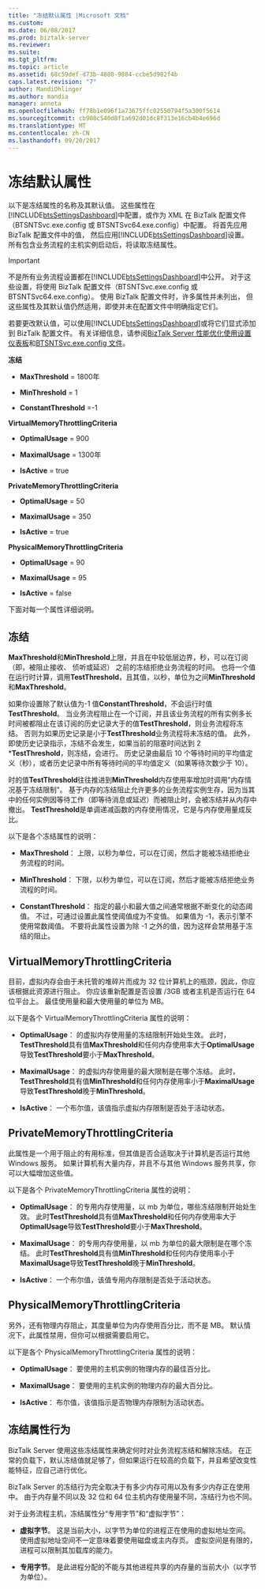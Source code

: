 ```yaml
---
title: "冻结默认属性 |Microsoft 文档"
ms.custom: 
ms.date: 06/08/2017
ms.prod: biztalk-server
ms.reviewer: 
ms.suite: 
ms.tgt_pltfrm: 
ms.topic: article
ms.assetid: 68c59def-d73b-4880-9884-ccbe5d982f4b
caps.latest.revision: "7"
author: MandiOhlinger
ms.author: mandia
manager: anneta
ms.openlocfilehash: ff78b1e096f1a73675ffc02550794f5a300f5614
ms.sourcegitcommit: cb908c540d8f1a692d01dc8f313e16cb4b4e696d
ms.translationtype: MT
ms.contentlocale: zh-CN
ms.lasthandoff: 09/20/2017
---
```

# <a name="dehydration-default-properties"></a>冻结默认属性
以下是冻结属性的名称及其默认值。 这些属性在[!INCLUDE[btsSettingsDashboard](../includes/btssettingsdashboard-md.md)]中配置，或作为 XML 在 BizTalk 配置文件（BTSNTSvc.exe.config 或 BTSNTSvc64.exe.config）中配置。 将首先应用 BizTalk 配置文件中的值， 然后应用[!INCLUDE[btsSettingsDashboard](../includes/btssettingsdashboard-md.md)]设置。 所有包含业务流程的主机实例启动后，将读取冻结属性。  
  
> [!IMPORTANT]
>  不是所有业务流程设置都在[!INCLUDE[btsSettingsDashboard](../includes/btssettingsdashboard-md.md)]中公开。 对于这些设置，将使用 BizTalk 配置文件（BTSNTSvc.exe.config 或 BTSNTSvc64.exe.config）。 使用 BizTalk 配置文件时，许多属性并未列出， 但这些属性及其默认值仍然适用，即使并未在配置文件中明确指定它们。  
  
 若要更改默认值，可以使用[!INCLUDE[btsSettingsDashboard](../includes/btssettingsdashboard-md.md)]或将它们显式添加到 BizTalk 配置文件。 有关详细信息，请参阅[BizTalk Server 性能优化使用设置仪表板](../core/using-settings-dashboard-for-biztalk-server-performance-tuning.md)和[BTSNTSvc.exe.config 文件](../core/btsntsvc-exe-config-file.md)。  
  
 **冻结**  
  
-   **MaxThreshold** = 1800年  
  
-   **MinThreshold** = 1  
  
-   **ConstantThreshold** =-1  
  
 **VirtualMemoryThrottlingCriteria**  
  
-   **OptimalUsage** = 900  
  
-   **MaximalUsage** = 1300年  
  
-   **IsActive** = true  
  
 **PrivateMemoryThrottlingCriteria**  
  
-   **OptimalUsage** = 50  
  
-   **MaximalUsage** = 350  
  
-   **IsActive** = true  
  
 **PhysicalMemoryThrottlingCriteria**  
  
-   **OptimalUsage** = 90  
  
-   **MaximalUsage** = 95  
  
-   **IsActive** = false  
  
 下面对每一个属性详细说明。  
  
## <a name="dehydration"></a>冻结  
 **MaxThreshold**和**MinThreshold**上限，并且在中较低层边界，秒，可以在订阅 （即，被阻止接收、 侦听或延迟） 之前的冻结拒绝业务流程的时间。 也将一个值在运行时计算，调用**TestThreshold**，且其值，以秒，单位为之间**MinThreshold**和**MaxThreshold**。  
  
 如果你设置除了默认值为-1 值**ConstantThreshold**，不会运行时值**TestThreshold**。 当业务流程阻止在一个订阅，并且该业务流程的所有实例多长时间被都阻止在该订阅的历史记录大于的值**TestThreshold**，则业务流程将冻结。 否则为如果历史记录是小于**TestThreshold**业务流程将未冻结的值。 此外，即使历史记录指示，冻结不会发生，如果当前的阻塞时间达到 2 ***TestThreshold**，则冻结，会进行。 历史记录由最后 10 个等待时间的平均值定义（秒），或者历史记录中所有等待时间的平均值定义（如果等待次数少于 10）。  
  
 时的值**TestThreshold**往往推进到**MinThreshold**内存使用率增加时调用"内存情况基于冻结限制"。 基于内存的冻结阻止允许更多的业务流程实例生存，因为当其中的任何实例因等待工作（即等待消息或延迟）而被阻止时，会被冻结并从内存中撤出。 **TestThreshold**是单调递减函数的内存使用情况，它是与内存使用量成反比。  
  
 以下是各个冻结属性的说明：  
  
-   **MaxThreshold**： 上限，以秒为单位，可以在订阅，然后才能被冻结拒绝业务流程的时间。  
  
-   **MinThreshold**： 下限，以秒为单位，可以在订阅，然后才能被冻结拒绝业务流程的时间。  
  
-   **ConstantThreshold**： 指定的最小和最大值之间通常根据不断变化的动态阈值。 不过，可通过设置此属性使阈值成为不变值。 如果值为 -1，表示引擎不使用常数阈值。 不要将此属性设置为除 -1 之外的值，因为这样会禁用基于冻结的阻止。  
  
## <a name="virtualmemorythrottlingcriteria"></a>VirtualMemoryThrottlingCriteria  
 目前，虚拟内存会由于未托管的堆碎片而成为 32 位计算机上的瓶颈，因此，你应该根据此资源进行阻止。 你应该重新配置是否设置 /3GB 或者主机是否运行在 64 位平台上。 最佳使用量和最大使用量的单位为 MB。  
  
 以下是各个 VirtualMemoryThrottlingCriteria 属性的说明：  
  
-   **OptimalUsage**： 的虚拟内存使用量的冻结限制开始处生效。 此时， **TestThreshold**具有值**MaxThreshold**和任何内存使用率大于**OptimalUsage**导致**TestThreshold**要小于**MaxThreshold**。  
  
-   **MaximalUsage**： 的虚拟内存使用量的最大限制是在哪个冻结。 此时， **TestThreshold**具有值**MinThreshold**和任何内存使用率小于**MaximalUsage**导致**TestThreshold**晚于**MinThreshold**。  
  
-   **IsActive**： 一个布尔值，该值指示虚拟内存限制是否处于活动状态。  
  
## <a name="privatememorythrottlingcriteria"></a>PrivateMemoryThrottlingCriteria  
 此属性是一个用于阻止的有用标准，但其值是否合适取决于计算机是否运行其他 Windows 服务。 如果计算机有大量内存，并且不与其他 Windows 服务共享，你可以大幅增加这些值。  
  
 以下是各个 PrivateMemoryThrottlingCriteria 属性的说明：  
  
-   **OptimalUsage**： 的专用内存使用量，以 mb 为单位，哪些冻结限制开始处生效。 此时**TestThreshold**具有值**MaxThreshold**和任何内存使用率大于**OptimalUsage**导致**TestThreshold**要小于**MaxThreshold**。  
  
-   **MaximalUsage**： 的专用内存使用量，以 mb 为单位的最大限制是在哪个冻结。 此时**TestThreshold**具有值**MinThreshold**和任何内存使用率小于**MaximalUsage**导致**TestThreshold**晚于**MinThreshold**。  
  
-   **IsActive**： 一个布尔值，该值专用内存限制是否处于活动状态。  
  
## <a name="physicalmemorythrottlingcriteria"></a>PhysicalMemoryThrottlingCriteria  
 另外，还有物理内存阻止，其度量单位为内存使用百分比，而不是 MB。 默认情况下，此属性禁用，但你可以根据需要启用它。  
  
 以下是各个 PhysicalMemoryThrottlingCriteria 属性的说明：  
  
-   **OptimalUsage**： 要使用的主机实例的物理内存的最佳百分比。  
  
-   **MaximalUsage**： 要使用的主机实例的物理内存的最大百分比。  
  
-   **IsActive**： 布尔值，该值指示是否物理内存限制为活动状态。  
  
## <a name="dehydration-properties-behavior"></a>冻结属性行为  
 BizTalk Server 使用这些冻结属性来确定何时对业务流程冻结和解除冻结。 在正常的负载下，默认冻结值就足够了，但如果运行在较高的负载下，并且希望改变性能特征，应自己进行优化。  
  
 BizTalk Server 的冻结行为完全取决于有多少内存可用以及有多少内存正在使用中。 由于内存量不同以及 32 位和 64 位主机内存使用量不同，冻结行为也不同。  
  
 对于业务流程主机，冻结属性分“专用字节”和“虚拟字节”：  
  
-   **虚拟字节**。 这是当前大小，以字节为单位的进程正在使用的虚拟地址空间。 使用虚拟地址空间不一定意味着要使用磁盘或主内存页。 虚拟空间是有限的，进程可以限制其加载库的能力。  
  
-   **专用字节**。 是此进程分配的不能与其他进程共享的内存量的当前大小（以字节为单位）。